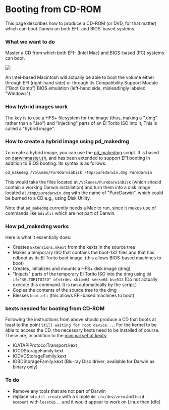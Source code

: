 Booting from CD-ROM
===================
This page describes how to produce a CD-ROM (or DVD, for that matter) which can boot Darwin on both EFI- and BIOS-based systems.

### What we want to do 

Master a CD from which both EFI- (Intel Mac) and BIOS-based (PC) systems can boot.

![](https://raw.github.com/wiki/PureDarwin/PureDarwin/images/bothboots.jpg)

An Intel-based Macintosh will actually be able to boot the volume either through EFI (right-hand side) or through its Compatibility Support Module ("Boot Camp") BIOS emulation (left-hand side, misleadingly labeled "Windows").

### How hybrid images work

The key is to use a HFS+ filesystem for the image (thus, making a ".dmg" rather than a ".iso") and "injecting" parts of an El Torito ISO into it, This is called a "hybrid image". 

### How to create a hybrid image using pd_makedmg 

To create a hybrid image, you can use the [pd_makedmg](../../downloads.html) script. It is based on [darwinmaster.sh](http://darwinbuild.macosforge.org/trac/browser/trunk/darwinbuild/darwinmaster.sh), and has been extended to support EFI booting in addition to BIOS booting. Its syntax is as follows:

```
pd_makedmg /Volumes/PureDarwinDisk /tmp/puredarwin.dmg PureDarwin
```

This would take the files located at `/Volumes/PureDarwinDisk` (which should contain a working Darwin installation) and turn them into a disk image located at `/tmp/puredarwin.dmg` with the name of "PureDarwin", which could be burned to a CD e.g., using Disk Utility.

Note that `pd_makedmg` currently needs a Mac to run, since it makes use of commands like `hdiutil` which are not part of Darwin.

### How pd_makedmg works

Here is what it essentially does:
-   Creates `Extensions.mkext` from the kexts in the source tree
-   Makes a temporary ISO that contains the boot-132 files and that has cdboot as its El Torito boot image 
    (this allows BIOS-based machines to boot)
-   Creates, initializes and mounts a HFS+ disk image (dmg)
-   "Injects" parts of the temporary El Torito ISO into the dmg using
    `dd if="$ELTORITOISO" of=$rdev skip=64 seek=64 bs=512`
    (Do not actually execute this command. It is ran automatically by the script.)
-   Copies the contents of the source tree to the dmg
-   Blesses `boot.efi` (this allows EFI-based machines to boot)

### kexts needed for booting from CD-ROM

Following the instructions from above should produce a CD that boots at least to the point `Still waiting for root device...`. For the kernel to be able to access the CD, the necessary kexts need to be installed of course. These are, in addition to the [minimal set of kexts](https://github.com/PureDarwin/PureDarwin/wiki/kexts):

-   IOATAPIProtocolTransport.kext
-   IOCDStorageFamily.kext
-   IODVDStorageFamily.kext
-   <span>IOBDStorageFamily.kext (Blu-ray Disc driver; available for Darwin as binary only)

### To do

-   Remove any tools that are not part of Darwin
-   replace `hdiutil create` with a simple `dd if=/dev/zero` and `hdid -nomount` with `losetup` ... and it would appear to work on Linux then (dfe)